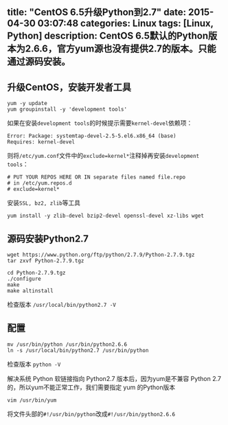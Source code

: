 title: "CentOS 6.5升级Python到2.7"
date: 2015-04-30 03:07:48
categories: Linux
tags: [Linux, Python]
description: CentOS 6.5默认的Python版本为2.6.6，官方yum源也没有提供2.7的版本。只能通过源码安装。
---

## 升级CentOS，安装开发者工具
```
yum -y update
yum groupinstall -y 'development tools'
```
如果在安装`development tools`的时候提示需要`kernel-devel`依赖项：
```
Error: Package: systemtap-devel-2.5-5.el6.x86_64 (base)            Requires: kernel-devel
```
则将`/etc/yum.conf`文件中的`exclude=kernel*`注释掉再安装`development tools`：
```
# PUT YOUR REPOS HERE OR IN separate files named file.repo
# in /etc/yum.repos.d
# exclude=kernel*
```
安装`SSL, bz2, zlib`等工具
```
yum install -y zlib-devel bzip2-devel openssl-devel xz-libs wget
```

## 源码安装Python2.7
```
wget https://www.python.org/ftp/python/2.7.9/Python-2.7.9.tgz
tar zxvf Python-2.7.9.tgz

cd Python-2.7.9.tgz
./configure
make
make altinstall
```
检查版本
`/usr/local/bin/python2.7 -V`

## 配置
```
mv /usr/bin/python /usr/bin/python2.6.6  
ln -s /usr/local/bin/python2.7 /usr/bin/python
```
检查版本
`python -V`

解决系统 Python 软链接指向 Python2.7 版本后，因为yum是不兼容 Python 2.7的，所以yum不能正常工作，我们需要指定 yum 的Python版本
```
vim /usr/bin/yum
```
将文件头部的`#!/usr/bin/python`改成`#!/usr/bin/python2.6.6`